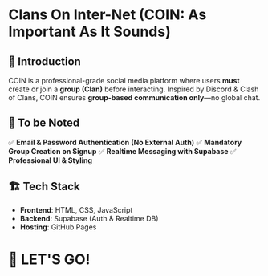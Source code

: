 # Clans On Inter-Net (COIN: As Important As It Sounds)  

## 🌟 Introduction  
COIN is a professional-grade social media platform where users **must** create or join a **group (Clan)** before interacting. Inspired by Discord & Clash of Clans, COIN ensures **group-based communication only**—no global chat.  

## 🎯 To be Noted  
✅ **Email & Password Authentication (No External Auth)**
✅ **Mandatory Group Creation on Signup**
✅ **Realtime Messaging with Supabase**
✅ **Professional UI & Styling**

## 🏗️ Tech Stack  
- **Frontend**: HTML, CSS, JavaScript  
- **Backend**: Supabase (Auth & Realtime DB)  
- **Hosting**: GitHub Pages  

# 🚀 LET'S GO!
